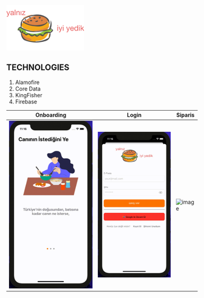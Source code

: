 ![image](https://github.com/Egemenclr/IyiYedikApp/blob/main/FoodDelivery/gifs/logo.png)

##  TECHNOLOGIES
1. Alamofire
2. Core Data
3. KingFisher
4. Firebase

| Onboarding                                                                                        | Login             | Siparis |
| -----------                                                                                       | ----------------- | --------|
| ![image](https://github.com/Egemenclr/IyiYedikApp/blob/main/FoodDelivery/gifs/onboarding.gif)     | ![image](https://github.com/Egemenclr/IyiYedikApp/blob/main/FoodDelivery/gifs/login.gif) | ![image](https://github.com/Egemenclr/IyiYedikApp/blob/main/FoodDelivery/gifs/siparisVC.gif) 
